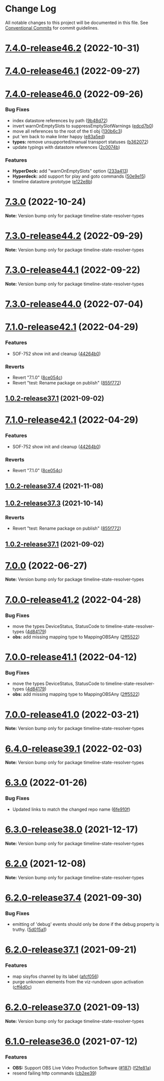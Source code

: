 # Change Log

All notable changes to this project will be documented in this file.
See [Conventional Commits](https://conventionalcommits.org) for commit guidelines.

# [7.4.0-release46.2](https://github.com/nrkno/sofie-timeline-state-resolver/compare/7.3.0...7.4.0-release46.2) (2022-10-31)



# [7.4.0-release46.1](https://github.com/nrkno/sofie-timeline-state-resolver/compare/7.4.0-release46.0...7.4.0-release46.1) (2022-09-27)



# [7.4.0-release46.0](https://github.com/nrkno/sofie-timeline-state-resolver/compare/7.3.0-release44.1...7.4.0-release46.0) (2022-09-26)


### Bug Fixes

* index datastore references by path ([9b48d72](https://github.com/nrkno/sofie-timeline-state-resolver/commit/9b48d725d79d4eee13e7347e450abaadf02b6db2))
* invert warnOnEmptySlots to suppressEmptySlotWarnings ([edcd7b0](https://github.com/nrkno/sofie-timeline-state-resolver/commit/edcd7b0fde747ae160c93f2ca1284661153f5647))
* move all references to the root of the tl obj ([130b6c3](https://github.com/nrkno/sofie-timeline-state-resolver/commit/130b6c3a908b0911f94ccedc67e7004404f11010))
* put 'em back to make linter happy ([e83a5ed](https://github.com/nrkno/sofie-timeline-state-resolver/commit/e83a5ed87f1983b16c9b5b8c134e1441fb8d324a))
* **types:** remove unsupported/manual transport statuses ([b362072](https://github.com/nrkno/sofie-timeline-state-resolver/commit/b362072424236f13f9c04bf477d6b98e41254359))
* update typings with datastore references ([2c0074b](https://github.com/nrkno/sofie-timeline-state-resolver/commit/2c0074bc74d8fa0eead89b44b558e73de4057638))


### Features

* **HyperDeck:** add "warnOnEmptySlots" option ([233a413](https://github.com/nrkno/sofie-timeline-state-resolver/commit/233a4132097f38723b7150b7e61635f39e08115d))
* **Hyperdeck:** add support for play and goto commands ([50e9e15](https://github.com/nrkno/sofie-timeline-state-resolver/commit/50e9e156651ba250a4fa3d5fcc01a184ba928ade))
* timeline datastore prototype ([e122e8b](https://github.com/nrkno/sofie-timeline-state-resolver/commit/e122e8bff7404b1955853131d24144c660f76753))





# [7.3.0](https://github.com/nrkno/sofie-timeline-state-resolver/compare/7.3.0-release44.2...7.3.0) (2022-10-24)

**Note:** Version bump only for package timeline-state-resolver-types

# [7.3.0-release44.2](https://github.com/nrkno/sofie-timeline-state-resolver/compare/7.3.0-release44.1...7.3.0-release44.2) (2022-09-29)

**Note:** Version bump only for package timeline-state-resolver-types

# [7.3.0-release44.1](https://github.com/nrkno/sofie-timeline-state-resolver/compare/7.3.0-release44.0...7.3.0-release44.1) (2022-09-22)

**Note:** Version bump only for package timeline-state-resolver-types

# [7.3.0-release44.0](https://github.com/nrkno/sofie-timeline-state-resolver/compare/7.0.1...7.3.0-release44.0) (2022-07-04)

# [7.1.0-release42.1](https://github.com/nrkno/sofie-timeline-state-resolver/compare/7.0.0-release41.2...7.1.0-release42.1) (2022-04-29)

### Features

- SOF-752 show init and cleanup ([44264b0](https://github.com/nrkno/sofie-timeline-state-resolver/commit/44264b08bddccbbe62c6779beb8acba18f438080))

### Reverts

- Revert "7.1.0" ([8ce054c](https://github.com/nrkno/sofie-timeline-state-resolver/commit/8ce054c6016fc0d23ef37a3ae1d233090a829fb9))
- Revert "test: Rename package on publish" ([855f772](https://github.com/nrkno/sofie-timeline-state-resolver/commit/855f7725d73878d10caea077aec50429e3146b41))

## [1.0.2-release37.1](https://github.com/nrkno/sofie-timeline-state-resolver/compare/1.0.2-release37...1.0.2-release37.1) (2021-09-02)

# [7.1.0-release42.1](https://github.com/nrkno/sofie-timeline-state-resolver/compare/7.0.0-release41.1...7.1.0-release42.1) (2022-04-29)

### Features

- SOF-752 show init and cleanup ([44264b0](https://github.com/nrkno/sofie-timeline-state-resolver/commit/44264b08bddccbbe62c6779beb8acba18f438080))

### Reverts

- Revert "7.1.0" ([8ce054c](https://github.com/nrkno/sofie-timeline-state-resolver/commit/8ce054c6016fc0d23ef37a3ae1d233090a829fb9))

## [1.0.2-release37.4](https://github.com/nrkno/sofie-timeline-state-resolver/compare/6.2.0-release37.7...1.0.2-release37.4) (2021-11-08)

## [1.0.2-release37.3](https://github.com/nrkno/sofie-timeline-state-resolver/compare/1.0.2-release37.2...1.0.2-release37.3) (2021-10-14)

### Reverts

- Revert "test: Rename package on publish" ([855f772](https://github.com/nrkno/sofie-timeline-state-resolver/commit/855f7725d73878d10caea077aec50429e3146b41))

## [1.0.2-release37.1](https://github.com/nrkno/sofie-timeline-state-resolver/compare/1.0.2-release37...1.0.2-release37.1) (2021-09-02)

# [7.0.0](https://github.com/nrkno/sofie-timeline-state-resolver/compare/7.0.0-release41.2...7.0.0) (2022-06-27)

**Note:** Version bump only for package timeline-state-resolver-types

# [7.0.0-release41.2](https://github.com/nrkno/sofie-timeline-state-resolver/compare/7.0.0-release41.0...7.0.0-release41.2) (2022-04-28)

### Bug Fixes

- move the types DeviceStatus, StatusCode to timeline-state-resolver-types ([4d84179](https://github.com/nrkno/sofie-timeline-state-resolver/commit/4d84179372ba243fe60d102ec52447ca87f0a8c9))
- **obs:** add missing mapping type to MappingOBSAny ([2ff5522](https://github.com/nrkno/sofie-timeline-state-resolver/commit/2ff55222a8b5fc915c8926aa2bc9ea4f1e796000))

# [7.0.0-release41.1](https://github.com/nrkno/sofie-timeline-state-resolver/compare/7.0.0-release41.0...7.0.0-release41.1) (2022-04-12)

### Bug Fixes

- move the types DeviceStatus, StatusCode to timeline-state-resolver-types ([4d84179](https://github.com/nrkno/sofie-timeline-state-resolver/commit/4d84179372ba243fe60d102ec52447ca87f0a8c9))
- **obs:** add missing mapping type to MappingOBSAny ([2ff5522](https://github.com/nrkno/sofie-timeline-state-resolver/commit/2ff55222a8b5fc915c8926aa2bc9ea4f1e796000))

# [7.0.0-release41.0](https://github.com/nrkno/sofie-timeline-state-resolver/compare/6.4.0-release39.1...7.0.0-release41.0) (2022-03-21)

**Note:** Version bump only for package timeline-state-resolver-types

# [6.4.0-release39.1](https://github.com/nrkno/sofie-timeline-state-resolver/compare/6.3.0...6.4.0-release39.1) (2022-02-03)

**Note:** Version bump only for package timeline-state-resolver-types

# [6.3.0](https://github.com/nrkno/sofie-timeline-state-resolver/compare/6.2.1...6.3.0) (2022-01-26)

### Bug Fixes

- Updated links to match the changed repo name ([6fe910f](https://github.com/nrkno/sofie-timeline-state-resolver/commit/6fe910f69a313e1f7b84e88a6550c3e40ac29afa))

# [6.3.0-release38.0](https://github.com/nrkno/tv-automation-state-timeline-resolver/compare/6.2.0...6.3.0-release38.0) (2021-12-17)

**Note:** Version bump only for package timeline-state-resolver-types

# [6.2.0](https://github.com/nrkno/tv-automation-state-timeline-resolver/compare/6.2.0-release37.7...6.2.0) (2021-12-08)

**Note:** Version bump only for package timeline-state-resolver-types

# [6.2.0-release37.4](https://github.com/nrkno/tv-automation-state-timeline-resolver/compare/6.2.0-release37.3...6.2.0-release37.4) (2021-09-30)

### Bug Fixes

- emitting of 'debug' events should only be done if the debug property is truthy. ([5d015a1](https://github.com/nrkno/tv-automation-state-timeline-resolver/commit/5d015a1dfde3ffc86f9aea9366bf72f76537d9a4))

# [6.2.0-release37.1](https://github.com/nrkno/tv-automation-state-timeline-resolver/compare/6.2.0-release37.0...6.2.0-release37.1) (2021-09-21)

### Features

- map sisyfos channel by its label ([afcf056](https://github.com/nrkno/tv-automation-state-timeline-resolver/commit/afcf056a568f5e18545379c2655b8c1769b98be2))
- purge unknown elements from the viz-rundown upon activation ([cff4d0c](https://github.com/nrkno/tv-automation-state-timeline-resolver/commit/cff4d0cbcd46b7da97a8de31cb92381286294350))

# [6.2.0-release37.0](https://github.com/nrkno/tv-automation-state-timeline-resolver/compare/6.1.0-release36.2...6.2.0-release37.0) (2021-09-13)

**Note:** Version bump only for package timeline-state-resolver-types

# [6.1.0-release36.0](https://github.com/nrkno/tv-automation-state-timeline-resolver/compare/6.0.3...6.1.0-release36.0) (2021-07-12)

### Features

- **OBS:** Support OBS Live Video Production Software ([#187](https://github.com/nrkno/tv-automation-state-timeline-resolver/issues/187)) ([f2fe81a](https://github.com/nrkno/tv-automation-state-timeline-resolver/commit/f2fe81a3ae87ccd3c8db812e88ef9a94b74673d5))
- resend failing http commands ([cb2ee39](https://github.com/nrkno/tv-automation-state-timeline-resolver/commit/cb2ee3967f587520c8dd1e3b6d3543af6fcae687))

